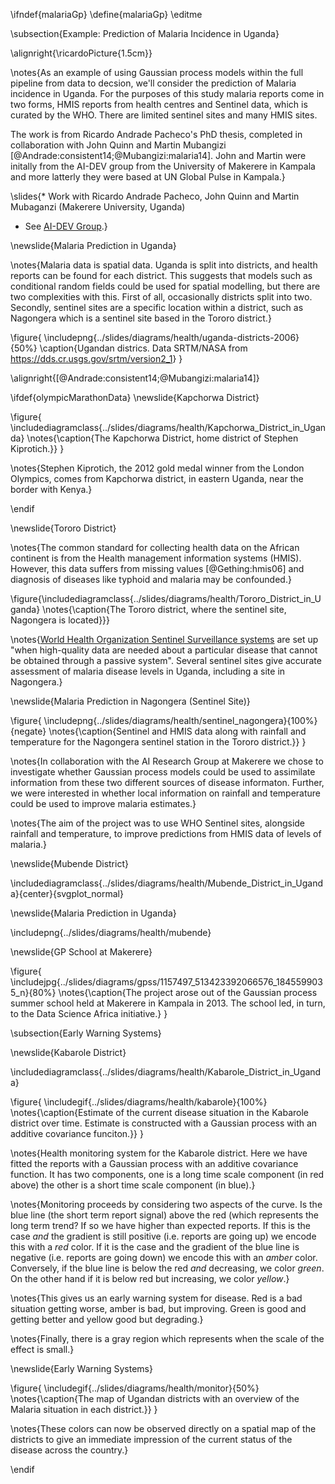 \ifndef{malariaGp}
\define{malariaGp}
\editme

\subsection{Example: Prediction of Malaria Incidence in Uganda}

\alignright{\ricardoPicture{1.5cm}}

\notes{As an example of using Gaussian process models within the full pipeline from data to decsion, we'll consider the prediction of Malaria incidence in Uganda. For the purposes of this study malaria reports come in two forms, HMIS reports from health centres and Sentinel data, which is curated by the WHO. There are limited sentinel sites and many HMIS sites.

The work is from Ricardo Andrade Pacheco's PhD thesis, completed in collaboration with John Quinn and Martin Mubangizi [@Andrade:consistent14;@Mubangizi:malaria14]. John and Martin were initally from the AI-DEV group from the University of Makerere in Kampala and more latterly they were based at UN Global Pulse in Kampala.}

\slides{* Work with Ricardo Andrade Pacheco, John Quinn and Martin Mubaganzi (Makerere University, Uganda)
* See [AI-DEV Group](http://air.ug/research.html).}

\newslide{Malaria Prediction in Uganda}

\notes{Malaria data is spatial data. Uganda is split into districts, and health reports can be found for each district. This suggests that models such as conditional random fields could be used for spatial modelling, but there are two complexities with this. First of all, occasionally districts split into two. Secondly, sentinel sites are a specific location within a district, such as Nagongera which is a sentinel site based in the Tororo district.}

\figure{
\includepng{../slides/diagrams/health/uganda-districts-2006}{50%}
\caption{Ugandan districs. Data SRTM/NASA from <https://dds.cr.usgs.gov/srtm/version2_1>}
}

\alignright{[@Andrade:consistent14;@Mubangizi:malaria14]}


\ifdef{olympicMarathonData}
\newslide{Kapchorwa District}

\figure{
\includediagramclass{../slides/diagrams/health/Kapchorwa_District_in_Uganda}
\notes{\caption{The Kapchorwa District, home district of Stephen Kiprotich.}}
}

\notes{Stephen Kiprotich, the 2012 gold medal winner from the London Olympics, comes from Kapchorwa district, in eastern Uganda, near the border with Kenya.}

\endif

\newslide{Tororo District}

\notes{The common standard for collecting health data on the African continent is from the Health management information systems (HMIS). However, this data suffers from missing values [@Gething:hmis06] and diagnosis of diseases like typhoid and malaria may be confounded.}

\figure{\includediagramclass{../slides/diagrams/health/Tororo_District_in_Uganda}
\notes{\caption{The Tororo district, where the sentinel site, Nagongera is located}}}

\notes{[World Health Organization Sentinel Surveillance systems](https://www.who.int/immunization/monitoring_surveillance/burden/vpd/surveillance_type/sentinel/en/) are set up "when high-quality data are needed about a particular disease that cannot be obtained through a passive system". Several sentinel sites give accurate assessment of malaria disease levels in Uganda, including a site in Nagongera.}

\newslide{Malaria Prediction in Nagongera (Sentinel Site)}

\figure{
\includepng{../slides/diagrams/health/sentinel_nagongera}{100%}{negate}
\notes{\caption{Sentinel and HMIS data along with rainfall and temperature for the Nagongera sentinel station in the Tororo district.}}
}

\notes{In collaboration with the AI Research Group at Makerere we chose to investigate whether Gaussian process models could be used to assimilate information from these two different sources of disease informaton. Further, we were interested in whether local information on rainfall and temperature could be used to improve malaria estimates.}

\notes{The aim of the project was to use WHO Sentinel sites, alongside rainfall and temperature, to improve predictions from HMIS data of levels of malaria.}

\newslide{Mubende District}

\includediagramclass{../slides/diagrams/health/Mubende_District_in_Uganda}{center}{svgplot_normal}

\newslide{Malaria Prediction in Uganda}

\includepng{../slides/diagrams/health/mubende}

\newslide{GP School at Makerere}

\figure{
\includejpg{../slides/diagrams/gpss/1157497_513423392066576_1845599035_n}{80%}
\notes{\caption{The project arose out of the Gaussian process summer school held at Makerere in Kampala in 2013. The school led, in turn, to the Data Science Africa initiative.}
}

\subsection{Early Warning Systems}

\newslide{Kabarole District}

\includediagramclass{../slides/diagrams/health/Kabarole_District_in_Uganda}

\figure{
\includegif{../slides/diagrams/health/kabarole}{100%}
\notes{\caption{Estimate of the current disease situation in the Kabarole district over time. Estimate is constructed with a Gaussian process with an additive covariance funciton.}}
}

\notes{Health monitoring system for the Kabarole district. Here we have fitted the reports with a Gaussian process with an additive covariance function. It has two components, one is a long time scale component (in red above) the other is a short time scale component (in blue).}

\notes{Monitoring proceeds by considering two aspects of the curve. Is the blue line (the short term report signal) above the red (which represents the long term trend? If so we have higher than expected reports. If this is the case *and* the gradient is still positive (i.e. reports are going up) we encode this with a *red* color. If it is the case and the gradient of the blue line is negative (i.e. reports are going down) we encode this with an *amber* color. Conversely, if the blue line is below the red *and* decreasing, we color *green*. On the other hand if it is below red but increasing, we color *yellow*.}

\notes{This gives us an early warning system for disease. Red is a bad situation getting worse, amber is bad, but improving. Green is good and getting better and yellow good but degrading.}

\notes{Finally, there is a gray region which represents when the scale of the effect is small.}

\newslide{Early Warning Systems}

\figure{
\includegif{../slides/diagrams/health/monitor}{50%}
\notes{\caption{The map of Ugandan districts with an overview of the Malaria situation in each district.}}
}

\notes{These colors can now be observed directly on a spatial map of the districts to give an immediate impression of the current status of the disease across the country.}

\endif
